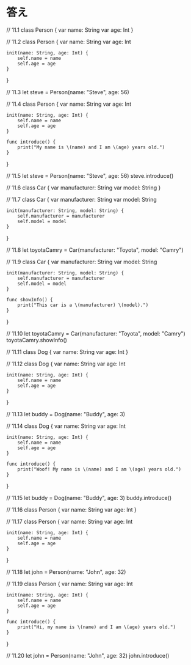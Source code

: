 # 答え

// 11.1
class Person {
    var name: String
    var age: Int
}

// 11.2
class Person {
    var name: String
    var age: Int
    
    init(name: String, age: Int) {
        self.name = name
        self.age = age
    }
}

// 11.3
let steve = Person(name: "Steve", age: 56)

// 11.4
class Person {
    var name: String
    var age: Int
    
    init(name: String, age: Int) {
        self.name = name
        self.age = age
    }
    
    func introduce() {
        print("My name is \(name) and I am \(age) years old.")
    }
}

// 11.5
let steve = Person(name: "Steve", age: 56)
steve.introduce()
    

// 11.6
class Car {
    var manufacturer: String
    var model: String
}

// 11.7
class Car {
    var manufacturer: String
    var model: String
    
    init(manufacturer: String, model: String) {
        self.manufacturer = manufacturer
        self.model = model
    }
}

// 11.8
let toyotaCamry = Car(manufacturer: "Toyota", model: "Camry")

// 11.9
class Car {
    var manufacturer: String
    var model: String
    
    init(manufacturer: String, model: String) {
        self.manufacturer = manufacturer
        self.model = model
    }
    
    func showInfo() {
        print("This car is a \(manufacturer) \(model).")
    }
}

// 11.10
let toyotaCamry = Car(manufacturer: "Toyota", model: "Camry")
toyotaCamry.showInfo()

// 11.11
class Dog {
    var name: String
    var age: Int
}

// 11.12
class Dog {
    var name: String
    var age: Int
    
    init(name: String, age: Int) {
        self.name = name
        self.age = age
    }
}

// 11.13
let buddy = Dog(name: "Buddy", age: 3)

// 11.14
class Dog {
    var name: String
    var age: Int
    
    init(name: String, age: Int) {
        self.name = name
        self.age = age
    }
    
    func introduce() {
        print("Woof! My name is \(name) and I am \(age) years old.")
    }
}

// 11.15
let buddy = Dog(name: "Buddy", age: 3)
buddy.introduce()


// 11.16
class Person {
    var name: String
    var age: Int
}

// 11.17
class Person {
    var name: String
    var age: Int
    
    init(name: String, age: Int) {
        self.name = name
        self.age = age
    }
}

// 11.18
let john = Person(name: "John", age: 32)

// 11.19
class Person {
    var name: String
    var age: Int
    
    init(name: String, age: Int) {
        self.name = name
        self.age = age
    }
    
    func introduce() {
        print("Hi, my name is \(name) and I am \(age) years old.")
    }
}

// 11.20
let john = Person(name: "John", age: 32)
john.introduce()

